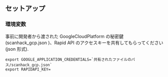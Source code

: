 ## セットアップ

### 環境変数

事前に開発者から渡された GoogleCloudPlatform の秘密鍵(scanhack_gcp.json
)、Rapid API のアクセスキーを共有してもらってください(json 形式).

```
export GOOGLE_APPLICATION_CREDENTIALS=`共有されたファイルのパス/scanhack_gcp.json`
export RAPIDAPI_KEY=
```
